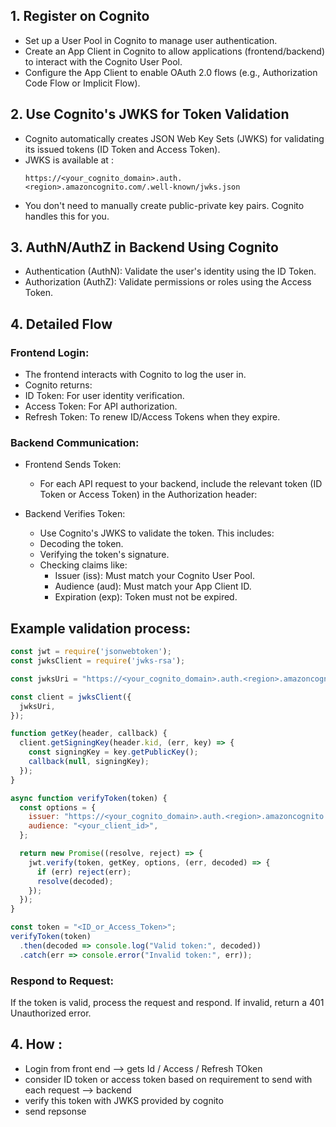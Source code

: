 ## 1. Register on Cognito
  - Set up a User Pool in Cognito to manage user authentication.
  - Create an App Client in Cognito to allow applications (frontend/backend) to interact with the Cognito User Pool.
  - Configure the App Client to enable OAuth 2.0 flows (e.g., Authorization Code Flow or Implicit Flow).
## 2. Use Cognito's JWKS for Token Validation
- Cognito automatically creates JSON Web Key Sets (JWKS) for validating its issued tokens (ID Token and Access Token).
- JWKS is available at :
   ```
   https://<your_cognito_domain>.auth.<region>.amazoncognito.com/.well-known/jwks.json
   ```
- You don't need to manually create public-private key pairs. Cognito handles this for you.
## 3. AuthN/AuthZ in Backend Using Cognito
- Authentication (AuthN): Validate the user's identity using the ID Token.
- Authorization (AuthZ): Validate permissions or roles using the Access Token.
## 4. Detailed Flow
### Frontend Login:
- The frontend interacts with Cognito to log the user in.
- Cognito returns:
- ID Token: For user identity verification.
- Access Token: For API authorization.
- Refresh Token: To renew ID/Access Tokens when they expire.
### Backend Communication:
 - Frontend Sends Token:
   - For each API request to your backend, include the relevant token (ID Token or Access Token) in the Authorization header:
 - Backend Verifies Token:

   - Use Cognito's JWKS to validate the token. This includes:
   - Decoding the token.
   - Verifying the token's signature.
   - Checking claims like:
       - Issuer (iss): Must match your Cognito User Pool.
       - Audience (aud): Must match your App Client ID.
       - Expiration (exp): Token must not be expired.
## Example validation process:

```js
const jwt = require('jsonwebtoken');
const jwksClient = require('jwks-rsa');

const jwksUri = "https://<your_cognito_domain>.auth.<region>.amazoncognito.com/.well-known/jwks.json";

const client = jwksClient({
  jwksUri,
});

function getKey(header, callback) {
  client.getSigningKey(header.kid, (err, key) => {
    const signingKey = key.getPublicKey();
    callback(null, signingKey);
  });
}

async function verifyToken(token) {
  const options = {
    issuer: "https://<your_cognito_domain>.auth.<region>.amazoncognito.com/",
    audience: "<your_client_id>",
  };

  return new Promise((resolve, reject) => {
    jwt.verify(token, getKey, options, (err, decoded) => {
      if (err) reject(err);
      resolve(decoded);
    });
  });
}

const token = "<ID_or_Access_Token>";
verifyToken(token)
  .then(decoded => console.log("Valid token:", decoded))
  .catch(err => console.error("Invalid token:", err));

```
### Respond to Request:

If the token is valid, process the request and respond.
If invalid, return a 401 Unauthorized error.

##
## 4. How :
 - Login from front end --> gets Id / Access / Refresh TOken
 - consider ID token or access token based on requirement to send with each request --> backend 
 - verify this token with JWKS provided by cognito 
 - send repsonse
